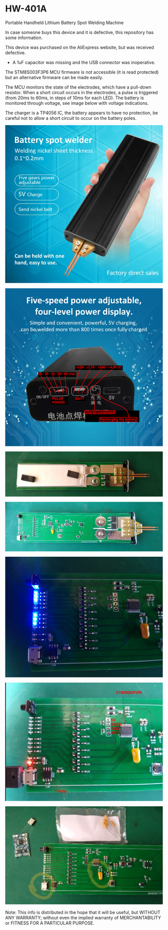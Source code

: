 # HW-401A
Portable Handheld Lithium Battery Spot Welding Machine

In case someone buys this device and it is defective, this repository has some information.

This device was purchased on the AliExpress website, but was received defective.
- A 1uF capacitor was missing and the USB connector was inoperative.

The STM8S003F3P6 MCU firmware is not accessible (it is read protected) but an alternative firmware can be made easily.

The MCU monitors the state of the electrodes, which have a pull-down resistor. When a short circuit occurs in the electrodes, a pulse is triggered (from 20ms to 60ms, in steps of 10ms for each LED). The battery is monitored through voltage, see image below with voltage indications.

The charger is a TP4056 IC, the battery appears to have no protection, be careful not to allow a short circuit to occur on the battery poles.

![img](https://raw.githubusercontent.com/rtek1000/HW-401A/main/Doc/Image1.png)

![img](https://raw.githubusercontent.com/rtek1000/HW-401A/main/Doc/Image2.png)

![img](https://raw.githubusercontent.com/rtek1000/HW-401A/main/Doc/Board2.jpg)

![img](https://raw.githubusercontent.com/rtek1000/HW-401A/main/Doc/Board1.jpg)

![img](https://raw.githubusercontent.com/rtek1000/HW-401A/main/Doc/LEDs.jpg)

![img](https://raw.githubusercontent.com/rtek1000/HW-401A/main/Doc/Charger.jpg)

![img](https://raw.githubusercontent.com/rtek1000/HW-401A/main/Doc/Defects.jpg)

Note: This info is distributed in the hope that it will be useful, but WITHOUT ANY WARRANTY; without even the implied warranty of MERCHANTABILITY or FITNESS FOR A PARTICULAR PURPOSE.
